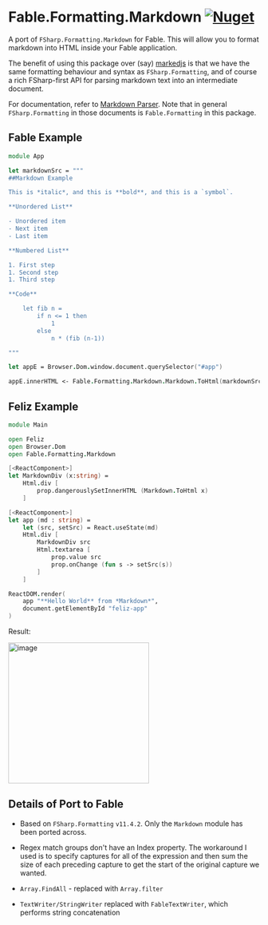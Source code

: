 # Fable.Formatting.Markdown [![Nuget](https://img.shields.io/nuget/v/Fable.Formatting.Markdown.svg?maxAge=0&colorB=brightgreen)](https://www.nuget.org/packages/Fable.Formatting.Markdown)

A port of `FSharp.Formatting.Markdown` for Fable. This will allow you to format markdown into HTML inside your Fable application.

The benefit of using this package over (say) [markedjs](https://github.com/markedjs/marked) is that we have the same formatting behaviour and syntax as `FSharp.Formatting`, and of course a rich FSharp-first API for parsing markdown text into an intermediate document.

For documentation, refer to [Markdown Parser](https://fsprojects.github.io/FSharp.Formatting/markdown.html). Note that in general `FSharp.Formatting` in those documents is `Fable.Formatting` in this package.

## Fable Example

```fsharp
module App

let markdownSrc = """
##Markdown Example

This is *italic*, and this is **bold**, and this is a `symbol`.

**Unordered List**

- Unordered item
- Next item
- Last item

**Numbered List**

1. First step
1. Second step
1. Third step

**Code**

    let fib n =
        if n <= 1 then
            1
        else
            n * (fib (n-1))

"""

let appE = Browser.Dom.window.document.querySelector("#app")

appE.innerHTML <- Fable.Formatting.Markdown.Markdown.ToHtml(markdownSrc)
```

## Feliz Example

```fsharp
module Main

open Feliz
open Browser.Dom
open Fable.Formatting.Markdown

[<ReactComponent>]
let MarkdownDiv (x:string) =
    Html.div [
        prop.dangerouslySetInnerHTML (Markdown.ToHtml x)
    ]

[<ReactComponent>]
let app (md : string) =
    let (src, setSrc) = React.useState(md)
    Html.div [
        MarkdownDiv src
        Html.textarea [
            prop.value src
            prop.onChange (fun s -> setSrc(s))
        ]
    ]

ReactDOM.render(
    app "**Hello World** from *Markdown*",
    document.getElementById "feliz-app"
)
```

Result:

<img width="282" alt="image" src="https://user-images.githubusercontent.com/285421/128925663-b337781b-c973-4f16-a352-cba92d9f69ed.png">

## Details of Port to Fable

- Based on `FSharp.Formatting` `v11.4.2`. Only the `Markdown` module has been ported across.

- Regex match groups don't have an Index property. The workaround I used is to specify captures for all of the expression and then sum the size of each preceding capture to get the start of the original capture we wanted.

- `Array.FindAll` - replaced with `Array.filter`

- `TextWriter/StringWriter` replaced with `FableTextWriter`, which performs string concatenation

